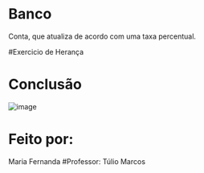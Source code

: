 # Banco
Conta, que atualiza de acordo com uma taxa percentual. 

#Exercicio de Herança

# Conclusão
![image](https://user-images.githubusercontent.com/91507393/227744888-fcafa511-42bb-4fc0-a432-a924502ecf45.png)

# Feito por: 
Maria Fernanda 
#Professor: 
Túlio Marcos
